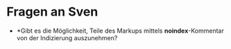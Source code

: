 # Fragen an Sven


- *Gibt es die Möglichkeit, Teile des Markups mittels **noindex**-Kommentar von der Indizierung auszunehmen?
